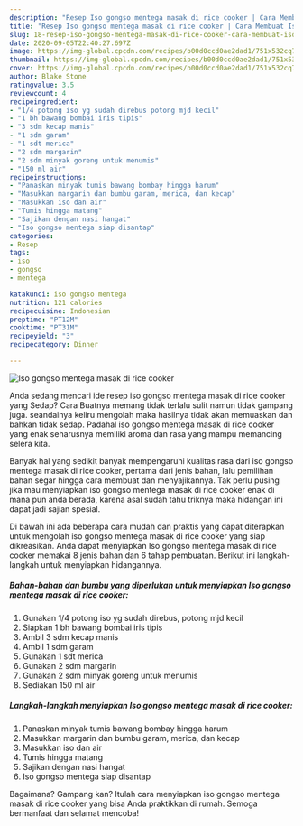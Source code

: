 ```yaml
---
description: "Resep Iso gongso mentega masak di rice cooker | Cara Membuat Iso gongso mentega masak di rice cooker Yang Enak dan Simpel"
title: "Resep Iso gongso mentega masak di rice cooker | Cara Membuat Iso gongso mentega masak di rice cooker Yang Enak dan Simpel"
slug: 18-resep-iso-gongso-mentega-masak-di-rice-cooker-cara-membuat-iso-gongso-mentega-masak-di-rice-cooker-yang-enak-dan-simpel
date: 2020-09-05T22:40:27.697Z
image: https://img-global.cpcdn.com/recipes/b00d0ccd0ae2dad1/751x532cq70/iso-gongso-mentega-masak-di-rice-cooker-foto-resep-utama.jpg
thumbnail: https://img-global.cpcdn.com/recipes/b00d0ccd0ae2dad1/751x532cq70/iso-gongso-mentega-masak-di-rice-cooker-foto-resep-utama.jpg
cover: https://img-global.cpcdn.com/recipes/b00d0ccd0ae2dad1/751x532cq70/iso-gongso-mentega-masak-di-rice-cooker-foto-resep-utama.jpg
author: Blake Stone
ratingvalue: 3.5
reviewcount: 4
recipeingredient:
- "1/4 potong iso yg sudah direbus potong mjd kecil"
- "1 bh bawang bombai iris tipis"
- "3 sdm kecap manis"
- "1 sdm garam"
- "1 sdt merica"
- "2 sdm margarin"
- "2 sdm minyak goreng untuk menumis"
- "150 ml air"
recipeinstructions:
- "Panaskan minyak tumis bawang bombay hingga harum"
- "Masukkan margarin dan bumbu garam, merica, dan kecap"
- "Masukkan iso dan air"
- "Tumis hingga matang"
- "Sajikan dengan nasi hangat"
- "Iso gongso mentega siap disantap"
categories:
- Resep
tags:
- iso
- gongso
- mentega

katakunci: iso gongso mentega 
nutrition: 121 calories
recipecuisine: Indonesian
preptime: "PT12M"
cooktime: "PT31M"
recipeyield: "3"
recipecategory: Dinner

---
```



![Iso gongso mentega masak di rice cooker](https://img-global.cpcdn.com/recipes/b00d0ccd0ae2dad1/751x532cq70/iso-gongso-mentega-masak-di-rice-cooker-foto-resep-utama.jpg)

Anda sedang mencari ide resep iso gongso mentega masak di rice cooker yang Sedap? Cara Buatnya memang tidak terlalu sulit namun tidak gampang juga. seandainya keliru mengolah maka hasilnya tidak akan memuaskan dan bahkan tidak sedap. Padahal iso gongso mentega masak di rice cooker yang enak seharusnya memiliki aroma dan rasa yang mampu memancing selera kita.



Banyak hal yang sedikit banyak mempengaruhi kualitas rasa dari iso gongso mentega masak di rice cooker, pertama dari jenis bahan, lalu pemilihan bahan segar hingga cara membuat dan menyajikannya. Tak perlu pusing jika mau menyiapkan iso gongso mentega masak di rice cooker enak di mana pun anda berada, karena asal sudah tahu triknya maka hidangan ini dapat jadi sajian spesial.


Di bawah ini ada beberapa cara mudah dan praktis yang dapat diterapkan untuk mengolah iso gongso mentega masak di rice cooker yang siap dikreasikan. Anda dapat menyiapkan Iso gongso mentega masak di rice cooker memakai 8 jenis bahan dan 6 tahap pembuatan. Berikut ini langkah-langkah untuk menyiapkan hidangannya.

<!--inarticleads1-->

##### Bahan-bahan dan bumbu yang diperlukan untuk menyiapkan Iso gongso mentega masak di rice cooker:

1. Gunakan 1/4 potong iso yg sudah direbus, potong mjd kecil
1. Siapkan 1 bh bawang bombai iris tipis
1. Ambil 3 sdm kecap manis
1. Ambil 1 sdm garam
1. Gunakan 1 sdt merica
1. Gunakan 2 sdm margarin
1. Gunakan 2 sdm minyak goreng untuk menumis
1. Sediakan 150 ml air




<!--inarticleads2-->

##### Langkah-langkah menyiapkan Iso gongso mentega masak di rice cooker:

1. Panaskan minyak tumis bawang bombay hingga harum
1. Masukkan margarin dan bumbu garam, merica, dan kecap
1. Masukkan iso dan air
1. Tumis hingga matang
1. Sajikan dengan nasi hangat
1. Iso gongso mentega siap disantap




Bagaimana? Gampang kan? Itulah cara menyiapkan iso gongso mentega masak di rice cooker yang bisa Anda praktikkan di rumah. Semoga bermanfaat dan selamat mencoba!
